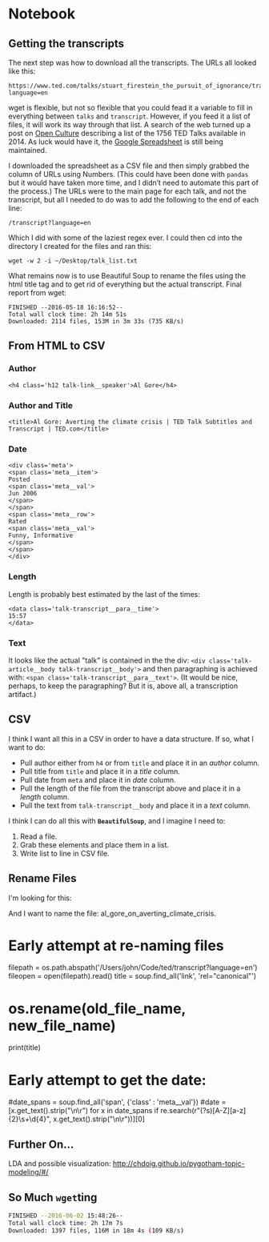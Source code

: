 # Notebook

## Getting the transcripts

The next step was how to download all the transcripts. The URLs all looked like this:

    https://www.ted.com/talks/stuart_firestein_the_pursuit_of_ignorance/transcript?language=en

wget is flexible, but not so flexible that you could fead it a variable to fill in everything between `talks` and `transcript`. However, if you feed it a list of files, it will work its way through that list. A search of the web turned up a post on [Open Culture][] describing a list of the 1756 TED Talks available in 2014. As luck would have it, the [Google Spreadsheet][] is still being maintained.

I downloaded the spreadsheet as a CSV file and then simply grabbed the column of URLs using Numbers. (This could have been done with `pandas` but it would have taken more time, and I didn’t need to automate this part of the process.) The URLs were to the main page for each talk, and not the transcript, but all I needed to do was to add the following to the end of each line:

    /transcript?language=en

Which I did with some of the laziest regex ever. I could then cd into the directory I created for the files and ran this:

    wget -w 2 -i ~/Desktop/talk_list.txt

What remains now is to use Beautiful Soup to rename the files using the html title tag and to get rid of everything but the actual transcript. Final report from wget:

    FINISHED --2016-05-18 16:16:52--
    Total wall clock time: 2h 14m 51s
    Downloaded: 2114 files, 153M in 3m 33s (735 KB/s)


## From HTML to CSV

### Author
```
<h4 class='h12 talk-link__speaker'>Al Gore</h4>
```

### Author and Title
```
<title>Al Gore: Averting the climate crisis | TED Talk Subtitles and Transcript | TED.com</title>
```

### Date
```
<div class='meta'>
<span class='meta__item'>
Posted
<span class='meta__val'>
Jun 2006
</span>
</span>
<span class='meta__row'>
Rated
<span class='meta__val'>
Funny, Informative
</span>
</span>
</div>
```

### Length

Length is probably best estimated by the last of the times:
```
<data class='talk-transcript__para__time'>
15:57
</data>
```

### Text

It looks like the actual "talk" is contained in the the div: `<div class='talk-article__body talk-transcript__body'>` and then paragraphing is achieved with: `<span class='talk-transcript__para__text'>`. (It would be nice, perhaps, to keep the paragraphing? But it is, above all, a transcription artifact.)


## CSV

I think I want all this in a CSV in order to have a data structure. If so, what I want to do: 

* Pull author either from `h4` or from `title` and place it in an *author* column.
* Pull title from `title` and place it in a *title* column.
* Pull date from `meta` and place it in *date* column.
* Pull the length of the file from the transcript above and place it in a *length* column.
* Pull the text from `talk-transcript__body` and place it in a *text* column.

I think I can do all this with **`BeautifulSoup`**, and I imagine I need to:

1. Read a file.
2. Grab these elements and place them in a list.
3. Write list to line in CSV file.


## Rename Files

I'm looking for this:

   <link href="http://www.ted.com/talks/al_gore_on_averting_climate_crisis/transcript" rel="canonical" />

And I want to name the file: al_gore_on_averting_climate_crisis.

   # Early attempt at re-naming files
   filepath = os.path.abspath('/Users/john/Code/ted/transcript?language=en')
   fileopen = open(filepath).read()
   title = soup.find_all('link', 'rel="canonical"')

   # os.rename(old_file_name, new_file_name)
   print(title)

   # Early attempt to get the date:
   #date_spans = soup.find_all('span', {'class' : 'meta__val'})
   #date = [x.get_text().strip("\n\r") for x in date_spans if re.search(r"(?s)[A-Z][a-z]{2}\s+\d{4}", x.get_text().strip("\n\r"))][0]

[Open Culture]: http://www.openculture.com/2014/06/1756-ted-talks-listed-in-a-neat-spreadsheet.html
[Google Spreadsheet]: https://spreadsheets.google.com/ccc?hl=en&key=pjGlYH-8AK8ffDa6o2bYlXg&hl=en#gid=0


## Further On...

LDA and possible visualization: http://chdoig.github.io/pygotham-topic-modeling/#/


## So Much `wget`ting

```bash
FINISHED --2016-06-02 15:48:26--
Total wall clock time: 2h 17m 7s
Downloaded: 1397 files, 116M in 18m 4s (109 KB/s)
```

